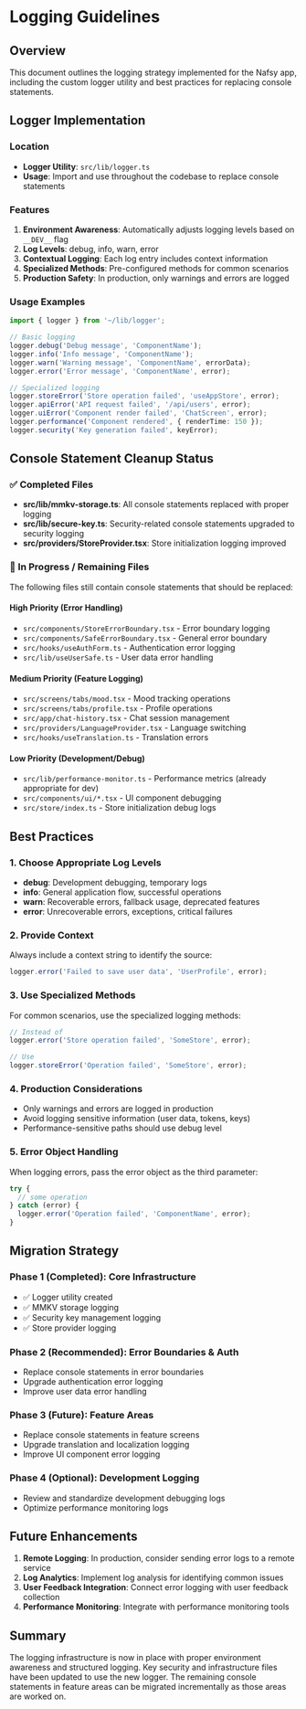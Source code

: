 # Logging Guidelines

## Overview

This document outlines the logging strategy implemented for the Nafsy app, including the custom logger utility and best practices for replacing console statements.

## Logger Implementation

### Location

- **Logger Utility**: `src/lib/logger.ts`
- **Usage**: Import and use throughout the codebase to replace console statements

### Features

1. **Environment Awareness**: Automatically adjusts logging levels based on `__DEV__` flag
2. **Log Levels**: debug, info, warn, error
3. **Contextual Logging**: Each log entry includes context information
4. **Specialized Methods**: Pre-configured methods for common scenarios
5. **Production Safety**: In production, only warnings and errors are logged

### Usage Examples

```typescript
import { logger } from '~/lib/logger';

// Basic logging
logger.debug('Debug message', 'ComponentName');
logger.info('Info message', 'ComponentName');
logger.warn('Warning message', 'ComponentName', errorData);
logger.error('Error message', 'ComponentName', error);

// Specialized logging
logger.storeError('Store operation failed', 'useAppStore', error);
logger.apiError('API request failed', '/api/users', error);
logger.uiError('Component render failed', 'ChatScreen', error);
logger.performance('Component rendered', { renderTime: 150 });
logger.security('Key generation failed', keyError);
```

## Console Statement Cleanup Status

### ✅ Completed Files

- **src/lib/mmkv-storage.ts**: All console statements replaced with proper logging
- **src/lib/secure-key.ts**: Security-related console statements upgraded to security logging
- **src/providers/StoreProvider.tsx**: Store initialization logging improved

### 🔄 In Progress / Remaining Files

The following files still contain console statements that should be replaced:

#### High Priority (Error Handling)

- `src/components/StoreErrorBoundary.tsx` - Error boundary logging
- `src/components/SafeErrorBoundary.tsx` - General error boundary
- `src/hooks/useAuthForm.ts` - Authentication error logging
- `src/lib/useUserSafe.ts` - User data error handling

#### Medium Priority (Feature Logging)

- `src/screens/tabs/mood.tsx` - Mood tracking operations
- `src/screens/tabs/profile.tsx` - Profile operations
- `src/app/chat-history.tsx` - Chat session management
- `src/providers/LanguageProvider.tsx` - Language switching
- `src/hooks/useTranslation.ts` - Translation errors

#### Low Priority (Development/Debug)

- `src/lib/performance-monitor.ts` - Performance metrics (already appropriate for dev)
- `src/components/ui/*.tsx` - UI component debugging
- `src/store/index.ts` - Store initialization debug logs

## Best Practices

### 1. Choose Appropriate Log Levels

- **debug**: Development debugging, temporary logs
- **info**: General application flow, successful operations
- **warn**: Recoverable errors, fallback usage, deprecated features
- **error**: Unrecoverable errors, exceptions, critical failures

### 2. Provide Context

Always include a context string to identify the source:

```typescript
logger.error('Failed to save user data', 'UserProfile', error);
```

### 3. Use Specialized Methods

For common scenarios, use the specialized logging methods:

```typescript
// Instead of
logger.error('Store operation failed', 'SomeStore', error);

// Use
logger.storeError('Operation failed', 'SomeStore', error);
```

### 4. Production Considerations

- Only warnings and errors are logged in production
- Avoid logging sensitive information (user data, tokens, keys)
- Performance-sensitive paths should use debug level

### 5. Error Object Handling

When logging errors, pass the error object as the third parameter:

```typescript
try {
  // some operation
} catch (error) {
  logger.error('Operation failed', 'ComponentName', error);
}
```

## Migration Strategy

### Phase 1 (Completed): Core Infrastructure

- ✅ Logger utility created
- ✅ MMKV storage logging
- ✅ Security key management logging
- ✅ Store provider logging

### Phase 2 (Recommended): Error Boundaries & Auth

- Replace console statements in error boundaries
- Upgrade authentication error logging
- Improve user data error handling

### Phase 3 (Future): Feature Areas

- Replace console statements in feature screens
- Upgrade translation and localization logging
- Improve UI component error logging

### Phase 4 (Optional): Development Logging

- Review and standardize development debugging logs
- Optimize performance monitoring logs

## Future Enhancements

1. **Remote Logging**: In production, consider sending error logs to a remote service
2. **Log Analytics**: Implement log analysis for identifying common issues
3. **User Feedback Integration**: Connect error logging with user feedback collection
4. **Performance Monitoring**: Integrate with performance monitoring tools

## Summary

The logging infrastructure is now in place with proper environment awareness and structured logging. Key security and infrastructure files have been updated to use the new logger. The remaining console statements in feature areas can be migrated incrementally as those areas are worked on.
